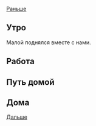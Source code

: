 [Раньше](2020.07.15.md)  
## Утро
Малой поднялся вместе с нами.
## Работа
## Путь домой
## Дома
[Дальше](2020.07.17.md)